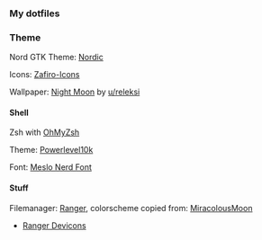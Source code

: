 ### My dotfiles

### Theme

Nord GTK Theme: [Nordic](https://github.com/EliverLara/Nordic)

Icons: [Zafiro-Icons](https://github.com/zayronxio/Zafiro-icons)

Wallpaper: [Night Moon](https://www.reddit.com/r/wallpapers/comments/f1my14/night_moon_made_by_me_3840x2400/) by [u/releksi](https://www.reddit.com/user/releksi/)

#### Shell

Zsh with [OhMyZsh](https://github.com/ohmyzsh/ohmyzsh)

Theme: [Powerlevel10k](https://github.com/romkatv/powerlevel10k)

Font: [Meslo Nerd Font](https://github.com/romkatv/powerlevel10k#meslo-nerd-font-patched-for-powerlevel10k) 

#### Stuff

Filemanager: [Ranger](https://github.com/ranger/ranger), colorscheme copied from: [MiracolousMoon](https://github.com/MiraculousMoon/bspwm-dotfiles/tree/master/nord/ranger)
 - [Ranger Devicons](https://github.com/alexanderjeurissen/ranger_devicons)

